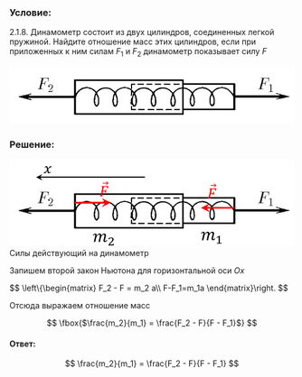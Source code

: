 ###  Условие:

$2.1.8.$ Динамометр состоит из двух цилиндров, соединенных легкой пружиной. Найдите отношение масс этих цилиндров, если при приложенных к ним силам $F_1$ и $F_2$ динамометр показывает силу $F$

![ К задаче 2.1.8 |734x150, 47%](../../img/2.1.8/statement.png)

###  Решение:

![ Силы действующий на динамометр |942x289, 47%](../../img/2.1.8/draw.png)  Силы действующий на динамометр

Запишем второй закон Ньютона для горизонтальной оси $Ox$

$$
\left\\{\begin{matrix} F_2 - F = m_2 a\\\ F-F_1=m_1a \end{matrix}\right.
$$

Отсюда выражаем отношение масс

$$
\fbox{$\frac{m_2}{m_1} = \frac{F_2 - F}{F - F_1}$}
$$

####  Ответ:

$$
\frac{m_2}{m_1} = \frac{F_2 - F}{F - F_1}
$$